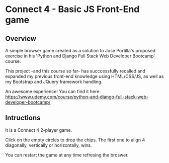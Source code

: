 Connect 4 - Basic JS Front-End game
====================================
Overview
------------------------------------
A simple browser game created as a solution to Jose Portilla's proposed exercise in his 'Python and Django Full Stack Web Developer Bootcamp' course.

This project -and this course so far- has succcessfully recalled and expanded my previous front-end knowledge using HTML/CSS/JS, as well as my Bootstrap and JQuery framework handling. 

An awesome experience! You can find it here: https://www.udemy.com/course/python-and-django-full-stack-web-developer-bootcamp/

Intructions
------------------------------------
It is a Connect 4 2-player game. 

Click on the empty circles to drop the chips. The first one to align 4 diagonally, vertically or horizontally, wins.

You can restart the game at any time refresing the broswer. 
